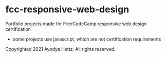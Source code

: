 # fcc-responsive-web-design
Portfolio projects made for FreeCodeCamp responsive web design certification

- some projects use javascript, which are not certification requirements

Copyrighted 2021 Ayodya Hettz. All rights reserved.
